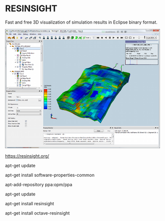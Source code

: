 # RESINSIGHT

Fast and free 3D visualization of simulation results in Eclipse binary format.

![RESINSIGHT-GUI](./ResInsight-UI.png)

https://resinsight.org/

apt-get update

apt-get install software-properties-common

apt-add-repository ppa:opm/ppa

apt-get update

apt-get install resinsight

apt-get install octave-resinsight

